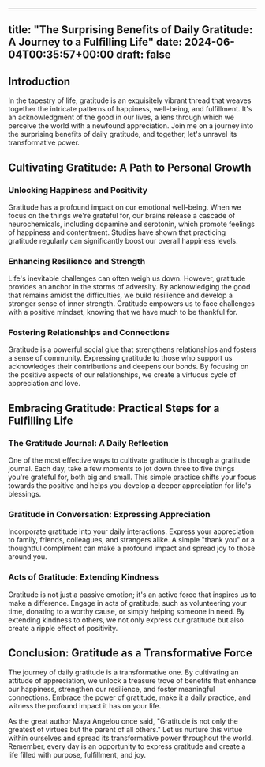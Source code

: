 
---
title: "The Surprising Benefits of Daily Gratitude: A Journey to a Fulfilling Life"
date: 2024-06-04T00:35:57+00:00
draft: false
---

## Introduction

In the tapestry of life, gratitude is an exquisitely vibrant thread that weaves together the intricate patterns of happiness, well-being, and fulfillment. It's an acknowledgment of the good in our lives, a lens through which we perceive the world with a newfound appreciation. Join me on a journey into the surprising benefits of daily gratitude, and together, let's unravel its transformative power.

## Cultivating Gratitude: A Path to Personal Growth

### Unlocking Happiness and Positivity

Gratitude has a profound impact on our emotional well-being. When we focus on the things we're grateful for, our brains release a cascade of neurochemicals, including dopamine and serotonin, which promote feelings of happiness and contentment. Studies have shown that practicing gratitude regularly can significantly boost our overall happiness levels.

### Enhancing Resilience and Strength

Life's inevitable challenges can often weigh us down. However, gratitude provides an anchor in the storms of adversity. By acknowledging the good that remains amidst the difficulties, we build resilience and develop a stronger sense of inner strength. Gratitude empowers us to face challenges with a positive mindset, knowing that we have much to be thankful for.

### Fostering Relationships and Connections

Gratitude is a powerful social glue that strengthens relationships and fosters a sense of community. Expressing gratitude to those who support us acknowledges their contributions and deepens our bonds. By focusing on the positive aspects of our relationships, we create a virtuous cycle of appreciation and love.

## Embracing Gratitude: Practical Steps for a Fulfilling Life

### The Gratitude Journal: A Daily Reflection

One of the most effective ways to cultivate gratitude is through a gratitude journal. Each day, take a few moments to jot down three to five things you're grateful for, both big and small. This simple practice shifts your focus towards the positive and helps you develop a deeper appreciation for life's blessings.

### Gratitude in Conversation: Expressing Appreciation

Incorporate gratitude into your daily interactions. Express your appreciation to family, friends, colleagues, and strangers alike. A simple "thank you" or a thoughtful compliment can make a profound impact and spread joy to those around you.

### Acts of Gratitude: Extending Kindness

Gratitude is not just a passive emotion; it's an active force that inspires us to make a difference. Engage in acts of gratitude, such as volunteering your time, donating to a worthy cause, or simply helping someone in need. By extending kindness to others, we not only express our gratitude but also create a ripple effect of positivity.

## Conclusion: Gratitude as a Transformative Force

The journey of daily gratitude is a transformative one. By cultivating an attitude of appreciation, we unlock a treasure trove of benefits that enhance our happiness, strengthen our resilience, and foster meaningful connections. Embrace the power of gratitude, make it a daily practice, and witness the profound impact it has on your life.

As the great author Maya Angelou once said, "Gratitude is not only the greatest of virtues but the parent of all others." Let us nurture this virtue within ourselves and spread its transformative power throughout the world. Remember, every day is an opportunity to express gratitude and create a life filled with purpose, fulfillment, and joy.